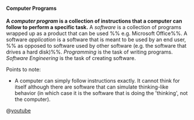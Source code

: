 #### Computer Programs

**A _computer program_ is a collection of instructions that a computer can follow to perform a specific task.** A _software_ is a collection of programs wrapped up as a product that can be used %%&nbsp;e.g. Microsoft Office%%. A software _application_ is a software that is meant to be used by an end user, %%&nbsp;as opposed to software used by other software (e.g. the software that drives a hard disk)%%. _Programming_ is the task of writing programs. _Software Engineering_ is the task of creating software.

Points to note:
* A computer can simply follow instructions exactly. It cannot think for itself although there are software that can simulate thinking-like behavior (in which case it is the software that is doing the 'thinking', not the computer).

<panel type="seamless" header="%%:tv: What is programming (a 2-minute intro from Khan Academy):%%">

@[youtube](FCMxA3m_Imc)

</panel>

</div>